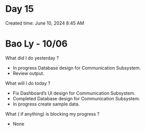 # Day 15

Created time: June 10, 2024 8:45 AM

# Bao Ly - 10/06

What did I do yesterday ?

- In progress Database design for Communication Subsystem.
- Review output.

What will I do today ?

- Fix Dashboard’s UI design for Communication Subsystem.
- Completed Database design for Communication Subsystem.
- In progress create sample data.

What ( if anything) is blocking my progress ?

- None